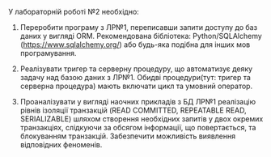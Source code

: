 У лабораторній роботі №2 необхідно:

1. Переробити програму з ЛР№1, переписавши запити доступу до баз даних у вигляді ORM.
Рекомендована бібліотека: Python/SQLAlchemy (https://www.sqlalchemy.org/) або будь-яка подібна для інших мов програмування.

2. Реалізувати тригер та серверну процедуру, що автоматизує деяку задачу над базою даних з ЛР№1.
Обидві процедури(тут: тригер та серверна процедура) мають включати цикл та умовний оператор.

3. Проаналізувати у вигляді наочних прикладів з БД ЛР№1 реалізацію рівнів ізоляції транзакцій
(READ COMMITTED, REPEATABLE READ, SERIALIZABLE) шляхом створення необхідних
запитів у двох окремих транзакціях, слідкуючи за обсягом інформації, що повертається, та блокуванням транзакцій.
Забезпечити можливість виявлення відповідних феноменів.
